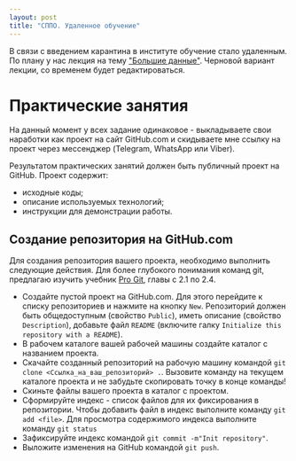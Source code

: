 ```yaml
---
layout: post
title: "СППО. Удаленное обучение"
---
```


В связи с введением карантина в институте обучение стало удаленным.
По плану у нас лекция на тему ["Большие данные"](https://docs.google.com/document/d/1lwSSIB5eoec8G4P9olfG8iHG8rf1tU2bIxQa9cwzClw/edit?usp=sharing).
Черновой вариант лекции, со временем будет редактироваться.

# Практические занятия

На данный момент у всех задание одинаковое - выкладываете свои наработки как проект на сайт GitHub.com и скидываете мне ссылку на проект через мессенджер (Telegram, WhatsApp или Viber).

Результатом практических занятий должен быть публичный проект на GitHub. Проект содержит:

* исходные коды;
* описание используемых технологий;
* инструкции для демонстрации работы.

## Создание репозитория на GitHub.com

Для создания репозитория вашего проекта, необходимо выполнить следующие действия. Для более глубокого понимания команд git, предлагаю изучить учебник [Pro Git](https://github.com/downloads/GArik/progit/progit.ru.pdf), главы с 2.1 по 2.4.

* Создайте пустой проект на GitHub.com. Для этого перейдите к списку репозиториев и нажмите на кнопку `New`. Репозиторий должен быть общедоступным (свойство `Public`), иметь описание (свойство `Description`), добавьте файл `README` (включите галку `Initialize this repository with a README`).
* В рабочем каталоге вашей рабочей машины создайте каталог с названием проекта.
* Скачайте созданный репозиторий на рабочую машину командой `git clone <Ссылка_на_ваш_репозиторий> .`. Вызовите команду на текущем каталоге проекта и не забудьте скопировать точку в конце команды!
* Скиньте файлы вашего проекта в каталог с проектом.
* Сформируйте индекс - список файлов для их фиксирования в репозитории. Чтобы добавить файл в индекс выполните команду `git add <file>`. Для просмотра содержимого индекса выполните команду `git status`
* Зафиксируйте индекс командой `git commit -m"Init repository"`.
* Выложите изменения на GitHub командой `git push`.

